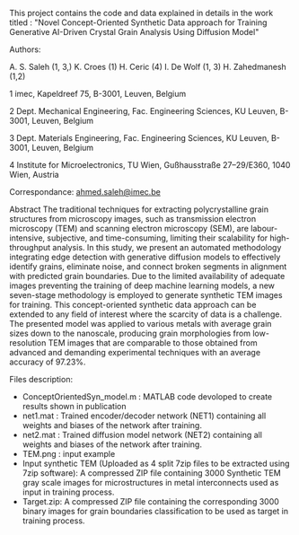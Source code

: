 This project contains the code and data explained in details in the work titled : "Novel Concept-Oriented Synthetic Data approach for Training Generative AI-Driven Crystal Grain Analysis Using Diffusion Model"

Authors:

A. S. Saleh (1, 3,) 
K. Croes (1)
H. Ceric (4)
I. De Wolf (1, 3) 
H. Zahedmanesh (1,2)

1 imec, Kapeldreef 75, B-3001, Leuven, Belgium

2 Dept. Mechanical Engineering, Fac. Engineering Sciences, KU Leuven, B-3001, Leuven, Belgium

3 Dept. Materials Engineering, Fac. Engineering Sciences, KU Leuven, B-3001, Leuven, Belgium

4 Institute for Microelectronics, TU Wien, Gußhausstraße 27–29/E360, 1040 Wien, Austria

Correspondance: ahmed.saleh@imec.be

Abstract
The traditional techniques for extracting polycrystalline grain structures from microscopy images, 
such as transmission electron microscopy (TEM) and scanning electron microscopy (SEM), are labour-intensive, 
subjective, and time-consuming, limiting their scalability for high-throughput analysis. In this study, 
we present an automated methodology integrating edge detection with generative diffusion models to effectively identify grains, 
eliminate noise, and connect broken segments in alignment with predicted grain boundaries. 
Due to the limited availability of adequate images preventing the training of deep machine learning models, 
a new seven-stage methodology is employed to generate synthetic TEM images for training. 
This concept-oriented synthetic data approach can be extended to any field of interest where the scarcity of data is a challenge. 
The presented model was applied to various metals with average grain sizes down to the nanoscale, 
producing grain morphologies from low-resolution TEM images that are comparable to those obtained 
from advanced and demanding experimental techniques with an average accuracy of 97.23%. 

Files description:

  * ConceptOrientedSyn_model.m : MATLAB code devoloped to create results shown in publication
  * net1.mat : Trained encoder/decoder network (NET1) containing all weights and biases of the network after training.
  * net2.mat : Trained diffusion model network (NET2) containing all weights and biases of the network after training.
  * TEM.png : input example
  * Input synthetic TEM (Uploaded as 4 split 7zip files to be extracted using 7zip software): A compressed ZIP file containing 3000 Synthetic TEM gray scale images for microstructures in metal interconnects used as input in training process.
  * Target.zip: A compressed ZIP file containing the corresponding 3000 binary images for grain boundaries classification to be used as target in training process.

